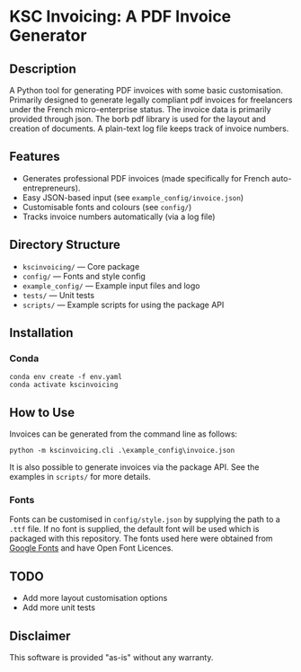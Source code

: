 # KSC Invoicing: A PDF Invoice Generator

## Description
A Python tool for generating PDF invoices with some basic customisation. 
Primarily designed to generate legally compliant pdf invoices for freelancers under the French micro-enterprise status.
The invoice data is primarily provided through json. 
The borb pdf library is used for the layout and creation of documents.
A plain-text log file keeps track of invoice numbers.

## Features
- Generates professional PDF invoices (made specifically for French auto-entrepreneurs).
- Easy JSON-based input (see `example_config/invoice.json`)
- Customisable fonts and colours (see `config/`)
- Tracks invoice numbers automatically (via a log file)

## Directory Structure
- `kscinvoicing/` — Core package
- `config/` — Fonts and style config
- `example_config/` — Example input files and logo
- `tests/` — Unit tests
- `scripts/` — Example scripts for using the package API


## Installation

### Conda
```shell
conda env create -f env.yaml
conda activate kscinvoicing

```

## How to Use

Invoices can be generated from the command line as follows:
```shell
python -m kscinvoicing.cli .\example_config\invoice.json

```
It is also possible to generate invoices via the package API. See the examples in `scripts/` for more details. 

### Fonts
Fonts can be customised in `config/style.json` by supplying the path to a `.ttf` file. 
If no font is supplied, the default font will be used which is packaged with this repository.
The fonts used here were obtained from [Google Fonts](https://fonts.google.com/?preview.layout=grid&lang=en_Latn) 
and have Open Font Licences. 


## TODO
- Add more layout customisation options
- Add more unit tests


## Disclaimer
This software is provided "as-is" without any warranty.
